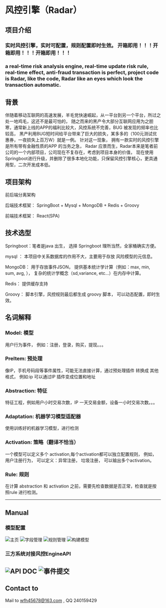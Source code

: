 # 风控引擎（Radar）
## 项目介绍
### 实时风控引擎，实时可配置，规则配置即时生效。 开箱即用！！！开箱即用！！！开箱即用！！！
### a real-time risk analysis engine, real-time update risk rule, real-time effect, anti-fraud transaction  is perfect, project code  is Radar, like the code, Radar like an eyes which look the transaction automatic. 

## 背景
  伴随着移动互联网的高速发展，羊毛党快速崛起，从一平台到另一个平台，所过之处一地鸡毛，这还不是最可怕的，
  随之而来的黑产令大部分互联网应用为之胆寒，通常新上线的APP的福利比较大，风控系统不完善，BUG 被发现的频率也比较高，
  黑产利用BUG短时间给平台带来了巨大的损失，某多多的（100元测试优惠券，一夜损失上百万W）就是一例。 
  针对这一现象， 拥有一款实时的风控引擎是所有带有金融性质的APP 的当务之急，
  Radar 应景而生，Radar本来是笔者前公司的一个内部项目，公司现在不复存在，考虑到项目本身的价值，
  现在使用Springboot进行升级，并删除了很多本地化功能，只保留风控引擎核心，更具通用型，二次开发成本低。

## 项目架构

前后端分离架构

后端技术框架： SpringBoot + Mysql +  MongoDB + Redis + Groovy 

前端技术框架： React(SPA) 

## 技术选型
Springboot：笔者是java 出生， 选择 Springboot 理所当然，全家桶确实方便。

mysql ： 本项目中关系数据库的作用不大，主要用于存放 风险模型的元信息。

MongoDB： 用于存放事件JSON， 提供基本统计学计算（例如：max, min, sum, avg, ），
复杂的统计学概念（sd,variance, etc...）在内存中计算。

Redis： 提供缓存支持

Groovy： 脚本引擎，风控规则最后都生成 groovy 脚本， 可以动态配置，即时生效。

## 名词解释
### Model: 模型
 用户行为事件， 例如：注册，登录，购买，提现。。。
### PreItem: 预处理 
 像IP，手机号码段等事件属性，可能无法直接计算，通过预处理插件 转换成 其他格式，
  例如:ip 可以通过IP 插件变成位置和地址
### Abstraction: 特征
特征工程，例如用户小时交易次数，IP 一天交易金额，设备一小时交易次数。。。
### Adaptation: 机器学习模型适配器
 使用训练好的机器学习模型，进行检测
### Activation: 策略（翻译不恰当）
一个模型可以定义多个 activation,每个activation都可以独立配置规则，
例如，用户注册行为， 可以定义：异常注册， 垃圾注册， 可以输出多个activation。
### Rule: 规则
在计算 abstraction 和 activation 之前，需要先检查数据是否正常，检查就是按照rule 进行检测。

---
## Manual
### 模型配置
![主页](https://github.com/wfh45678/radar/blob/master/resources/images/01.png)
![字段管理](https://github.com/wfh45678/radar/blob/master/resources/images/03.png)
![规则管理](https://github.com/wfh45678/radar/blob/master/resources/images/07.png)
![构建模型](https://github.com/wfh45678/radar/blob/master/resources/images/08.png)

### 三方系统对接风控EngineAPI
![API DOC](https://github.com/wfh45678/radar/blob/master/resources/images/09.png)
![事件提交](https://github.com/wfh45678/radar/blob/master/resources/images/10.png)
---

## Contact to

 Mail to wfh45678@163.com , QQ 240159429 
